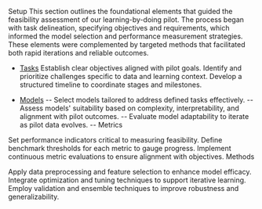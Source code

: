 Setup
This section outlines the foundational elements that guided the feasibility assessment of our learning-by-doing pilot. The process began with task delineation, specifying objectives and requirements, which informed the model selection and performance measurement strategies. These elements were complemented by targeted methods that facilitated both rapid iterations and reliable outcomes.

- [Tasks](/1.Setup/Tasks.md)
Establish clear objectives aligned with pilot goals.
Identify and prioritize challenges specific to data and learning context.
Develop a structured timeline to coordinate stages and milestones.

- [Models](/1.Setup/Models.md)
-- Select models tailored to address defined tasks effectively.
-- Assess models' suitability based on complexity, interpretability, and alignment with pilot outcomes.
-- Evaluate model adaptability to iterate as pilot data evolves.
-- Metrics

Set performance indicators critical to measuring feasibility.
Define benchmark thresholds for each metric to gauge progress.
Implement continuous metric evaluations to ensure alignment with objectives.
Methods

Apply data preprocessing and feature selection to enhance model efficacy.
Integrate optimization and tuning techniques to support iterative learning.
Employ validation and ensemble techniques to improve robustness and generalizability.
